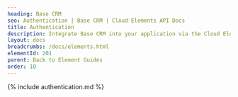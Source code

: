 ```yaml
---
heading: Base CRM
seo: Authentication | Base CRM | Cloud Elements API Docs
title: Authentication
description: Integrate Base CRM into your application via the Cloud Elements APIs.
layout: docs
breadcrumbs: /docs/elements.html
elementId: 201
parent: Back to Element Guides
order: 10
---
```


{% include authentication.md %}
